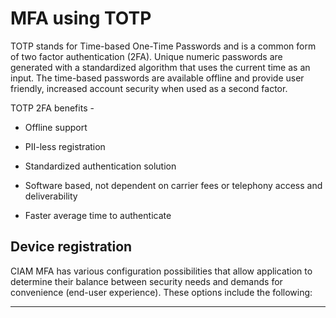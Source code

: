 # MFA using TOTP 

TOTP stands for Time-based One-Time Passwords and is a common form of two factor authentication (2FA). Unique numeric passwords are generated with a standardized algorithm that uses the current time as an input. The time-based passwords are available offline and provide user friendly, increased account security when used as a second factor.

TOTP 2FA benefits - 

- Offline support

- PII-less registration 

- Standardized authentication solution 

- Software based, not dependent on carrier fees or telephony access and deliverability 

- Faster average time to authenticate

## Device registration

CIAM MFA has various configuration possibilities that allow application to determine their balance between security needs and demands for convenience (end-user experience). These options include the following:

<!-- type: row -->

<!-- type: card
title: TOTP Device registration
description: Commerce Hub allows integration with Apple Pay and Google Pay mobile wallets.
link: ?path=docs/ciam-mfa/TOTP-Registration.md
-->

<!-- type: card
title:  MFA using TOTP
description: A split shipment is an ability to capture an authorization for the full order amount by performing a capture for each item shipped.
link: ?path=docs/ciam-mfa/TOTP.md
-->

<!-- type: card
title: MFA using Yubikey
description: Stored Credentials also known as Credentials on File or Card on File, allows customer to authorize the storage of their payment source details for future transactionst as a Cardholder Initiated Transaction (CIT).
link: ?path=docs/ciam-mfa/yubikey.md
-->

<!-- type: row-end -->

---
